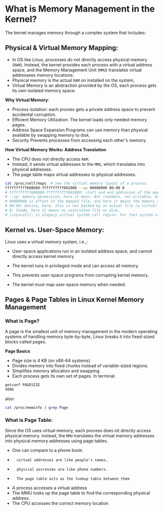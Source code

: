 # What is Memory Management in the Kernel?
The kernel manages memory through a complex system that includes:
## Physical & Virtual Memory Mapping:
 
   - In OS like Linux, processes do not directly access physical memory (`RAM`). Instead, the kernel provides each process with a virtual address space, and the Memory Management Unit (`MMU`) translates virtual addressees memory locations:
   - Physical memory is the actual `RAM` on installed on the system,
   - Virtual Memory is an abstraction provided by the OS, each process gets its own isolated memory space.

**Why Virtual Memory**:
- Process isolation: each proxies gets a private address space to prevent accidental corruption.
- Efficient Memory Utilization: The kernel loads only needed memory pages.
- Address Space Expansion Programs can use memory than physical available by swapping memory to disk.
- Security Prevents processes from accessing each other's memory.

**How Virtual Memory Works: Address Translation**
- The CPU does not directly access `RAM`.
- Instead, it sends virtual addresses to the `MMU`, which translates into physical addresses.
- The page table maps virtual addresses to physical addresses.
```bash
cat /proc/self/maps  # See the virtual memory layout of a process.
ffffffffff600000-ffffffffff601000 --xp 00000000 00:00 0                  [vsyscall]
# ffffffffff600000-ffffffffff601000: start and end addresses of the mapped memory region
# --xp: memory permission, here it mean: Not readable, not writable, but executable, Private mapping (not shared with other processes).
# 00000000 is offset in the mapped file, and here it means the memory starts from the beginning
# 00:00: Device, here, this is not backed by an actual file (a virtual memory)
# 0: Inode, here it means no associated file on disk.
# [vsyscall]: is alegacy virtual system call region. For fast system calls.
```

## Kernel vs. User-Space Memory:

Linux uses a virtual memory system, i.e.,:

-   User-space applications run in an isolated address space, and cannot directly access kernel memory
-   The kernel runs in privileged mode and can access all memory.

-   This prevents user-space programs from corrupting kernel memory.
-   The kernel must map user-space memory when needed.

## Pages & Page Tables in Linux Kernel Memory Management

### What is Page?
A page is the smallest unit of memory management in the modern operating systems of handling memory byte-by-byte, Linux breaks it into fixed-sized blocks called pages.

**Page Basics**

-   Page size is 4 KB (on x86-64 systems).
-   Divides memory into fixed chunks instead of variable-sized regions.
-   Simplifies memory allocation and swapping.
-   Each process gets its own set of pages.
In terminal:
```bash
getconf PAGESIZE
4096
```
also:
```bash
cat /proc/meminfo | grep Page
```

### What is Page Table:
Since the OS uses virtual memory, each process does nit directly access physical memory. instead, the `MMU` translates the virtual memory addresses into physical memory addresses using page tables.
-   One can compare to a phone book:
-       virtual addresses are like people's names,
-       physical assresses are like phone numbers.
-       The page table acts as the lookup table between them
* A process accesses a virtual address
* The MMU looks up the page table to find the corresponding physical address.
* The CPU accesses the correct memory location
